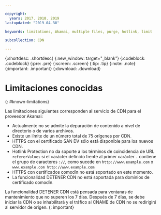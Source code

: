 ```yaml
---

copyright:
  years: 2017, 2018, 2019
lastupdated: "2019-04-30"

keywords: limitations, Akamai, multiple files, purge, hotlink, limit

subcollection: CDN

---
```


{:shortdesc: .shortdesc}
{:new_window: target="_blank"}
{:codeblock: .codeblock}
{:pre: .pre}
{:screen: .screen}
{:tip: .tip}
{:note: .note}
{:important: .important}
{:download: .download}

# Limitaciones conocidas
{: #known-limitations}

Las limitaciones siguientes corresponden al servicio de CDN para el proveedor Akamai:
* Actualmente no se admite la depuración de contenido a nivel de directorio o de varios archivos.
* Existe un límite de un número total de 75 orígenes por CDN.
* HTTPS con el certificado SAN DV sólo está disponible para los nuevos CDN.
* Hotlink Protection no da soporte a los términos de coincidencia de URL `refererValues` si el carácter definido frente al primer carácter `.` contiene el grupo de caracteres `://`, como sucede en `http://www.example.com` o `www.example.com http://www.example.com`
* HTTPS con certificados comodín no está soportado en este momento.
* La funcionalidad DETENER CDN no está soportada para dominios de certificado comodín.

La funcionalidad DETENER CDN está pensada para ventanas de mantenimiento que no superen los 7 días. Después de 7 días, se debe iniciar la CDN o se inhabilitará y el tráfico al CNAME de CDN no se redirigirá al servidor de origen.
{: important}
